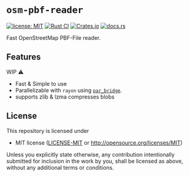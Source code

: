 # `osm-pbf-reader`


[![license: MIT](https://img.shields.io/badge/license-MIT-blue.svg)](#license)
[![Rust CI](https://github.com/HellButcher/osm-pbf-reader/actions/workflows/rust.yml/badge.svg)](https://github.com/HellButcher/osm-pbf-reader/actions/workflows/rust.yml)
[![Crates.io](https://img.shields.io/crates/v/osm-pbf-reader.svg?label=osm-pbf-proto)](https://crates.io/crates/osm-pbf-reader)
[![docs.rs](https://docs.rs/osm-pbf-reader/badge.svg)](https://docs.rs/osm-pbf-reader/)

Fast OpenStreetMap PBF-File reader.

## Features

WIP ⚠

* Fast & Simple to use
* Parallelizable with `rayon` using [`par_bridge`].
* supports zlib & lzma compresses blobs

[`rayon`]: https://github.com/rayon-rs/rayon
[`par_bridge`]: https://docs.rs/rayon/1.5.1/rayon/iter/trait.ParallelBridge.html#tymethod.par_bridge

## License

[license]: #license

This repository is licensed under

* MIT license ([LICENSE-MIT] or <http://opensource.org/licenses/MIT>)

Unless you explicitly state otherwise, any contribution intentionally submitted
for inclusion in the work by you, shall be licensed as above, without any
additional terms or conditions.

[LICENSE-MIT]: LICENSE-MIT

